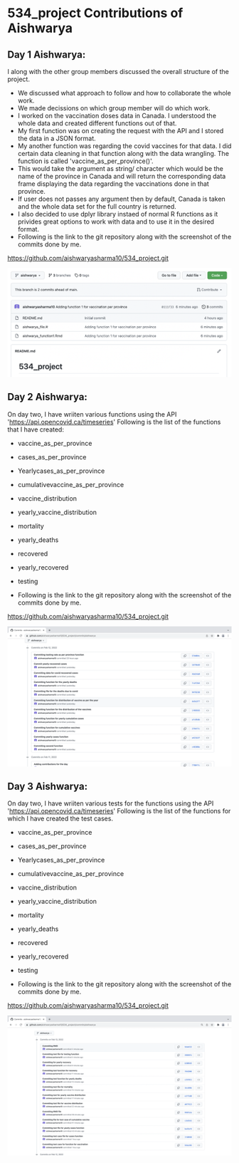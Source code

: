 # 534_project Contributions of Aishwarya

## Day 1 Aishwarya:

I along with the other group members discussed the overall structure of the project. 
- We discussed what approach to follow and how to collaborate the whole work.
- We made decissions on which group member will do which work.
- I worked on the vaccination doses data in Canada. I understood the whole data and created different functions out of that.
- My first function was on creating the request with the API and I stored the data in a JSON format.
- My another function was regarding the covid vaccines for that data. I did certain data cleaning in that function along with the data wrangling. The function is called 'vaccine_as_per_province()'. 
- This would take the argument as string/ character which would be the name of the province in Canada and will return the corresponding data frame displaying the data regarding the vaccinations done in that province.
- If user does not passes any argument then by default, Canada is taken and the whole data set for the full country is returned.
- I also decided to use dplyr library instaed of normal R functions as it privides great options to work with data and to use it in the desired format.
- Following is the link to the git repository along with the screenshot of the commits done by me.

https://github.com/aishwaryasharma10/534_project.git

![Day1_Aishwarya](Day1_Aishwarya.png)

## Day 2 Aishwarya:

On day two, I have wriiten various functions using the API 'https://api.opencovid.ca/timeseries'
Following is the list of the functions that I have created:

- vaccine_as_per_province
- cases_as_per_province
- Yearlycases_as_per_province
- cumulativevaccine_as_per_province
- vaccine_distribution
- yearly_vaccine_distribution
- mortality
- yearly_deaths
- recovered
- yearly_recovered
- testing

- Following is the link to the git repository along with the screenshot of the commits done by me.

https://github.com/aishwaryasharma10/534_project.git

![Day1_Aishwarya](Day2_Aishwarya.png)

## Day 3 Aishwarya:

On day two, I have wriiten various tests for the functions using the API 'https://api.opencovid.ca/timeseries'
Following is the list of the functions for which I have created the test cases.

- vaccine_as_per_province
- cases_as_per_province
- Yearlycases_as_per_province
- cumulativevaccine_as_per_province
- vaccine_distribution
- yearly_vaccine_distribution
- mortality
- yearly_deaths
- recovered
- yearly_recovered
- testing

- Following is the link to the git repository along with the screenshot of the commits done by me.

https://github.com/aishwaryasharma10/534_project.git

![Day1_Aishwarya](Day3_Aishwarya.png)